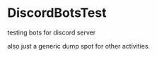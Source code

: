 # DiscordBotsTest
testing bots for discord server

also just a generic dump spot for other activities.

